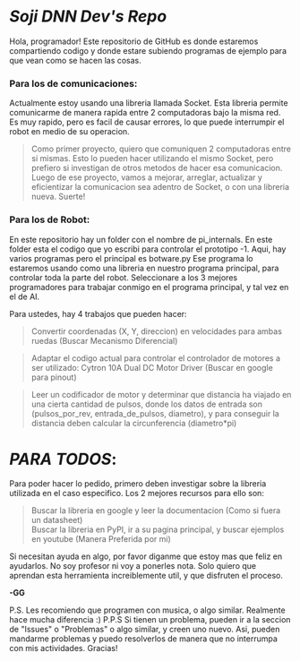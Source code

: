 # *Soji DNN Dev's Repo*

Hola, programador! Este repositorio de GitHub es donde estaremos compartiendo codigo y donde estare subiendo programas de ejemplo para que vean como se hacen las cosas.

### Para los de comunicaciones:

Actualmente estoy usando una libreria llamada Socket. Esta libreria permite comunicarme de manera rapida entre 2 computadoras bajo la misma red. Es muy rapido, pero es facil de causar errores, lo que puede interrumpir el robot en medio de su operacion. 

> Como primer proyecto, quiero que comuniquen 2 computadoras entre si mismas. Esto lo pueden hacer utilizando el mismo Socket, pero prefiero si investigan de otros metodos de hacer esa comunicacion.
> Luego de ese proyecto, vamos a mejorar, arreglar, actualizar y eficientizar la comunicacion sea adentro de Socket, o con una libreria nueva. Suerte!

### Para los de Robot:

En este repositorio hay un folder con el nombre de pi_internals. En este folder esta el codigo que yo escribi para controlar el prototipo -1. Aqui, hay varios programas pero el principal es botware.py
Ese programa lo estaremos usando como una libreria en nuestro programa principal, para controlar toda la parte del robot. Seleccionare a los 3 mejores programadores para trabajar conmigo en el programa principal, y tal vez en el de AI.

Para ustedes, hay 4 trabajos que pueden hacer:
> Convertir coordenadas (X, Y, direccion) en velocidades para ambas ruedas (Buscar Mecanismo Diferencial)

> Adaptar el codigo actual para controlar el controlador de motores a ser utilizado: Cytron 10A Dual DC Motor Driver (Buscar en google para pinout)

> Leer un codificador de motor y determinar que distancia ha viajado en una cierta cantidad de pulsos, donde los datos de entrada son (pulsos_por_rev, entrada_de_pulsos, diametro), y para conseguir la distancia deben calcular la circunferencia (diametro*pi)

# *PARA TODOS*:

Para poder hacer lo pedido, primero deben investigar sobre la libreria utilizada en el caso especifico. Los 2 mejores recursos para ello son: 
> Buscar la libreria en google y leer la documentacion (Como si fuera un datasheet) \
> Buscar la libreria en PyPI, ir a su pagina principal, y buscar ejemplos en youtube (Manera Preferida por mi)

Si necesitan ayuda en algo, por favor diganme que estoy mas que feliz en ayudarlos. No soy profesor ni voy a ponerles nota. Solo quiero que aprendan esta herramienta increiblemente util, y que disfruten el proceso.

**-GG**


P.S. Les recomiendo que programen con musica, o algo similar. Realmente hace mucha diferencia :)
P.P.S Si tienen un problema, pueden ir a la seccion de "Issues" o "Problemas" o algo similar, y creen uno nuevo. Asi, pueden mandarme problemas y puedo resolverlos de manera que no interrumpa con mis actividades. Gracias!

